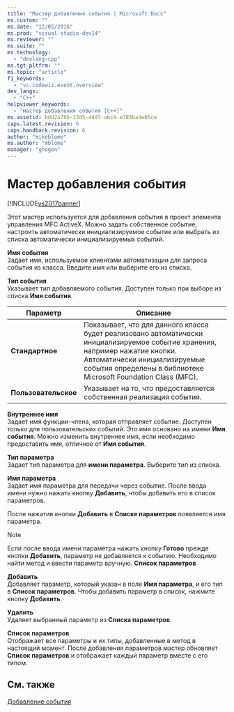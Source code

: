 ```yaml
---
title: "Мастер добавления события | Microsoft Docs"
ms.custom: ""
ms.date: "12/05/2016"
ms.prod: "visual-studio-dev14"
ms.reviewer: ""
ms.suite: ""
ms.technology: 
  - "devlang-cpp"
ms.tgt_pltfrm: ""
ms.topic: "article"
f1_keywords: 
  - "vc.codewiz.event.overview"
dev_langs: 
  - "C++"
helpviewer_keywords: 
  - "мастер добавления события [C++]"
ms.assetid: bdd2a7bb-13d5-44d7-abc9-e785ba4e05ce
caps.latest.revision: 6
caps.handback.revision: 6
author: "mikeblome"
ms.author: "mblome"
manager: "ghogen"
---
```

# Мастер добавления события
[!INCLUDE[vs2017banner](../assembler/inline/includes/vs2017banner.md)]

Этот мастер используется для добавления события в проект элемента управления MFC ActiveX.  Можно задать собственное событие, настроить автоматически инициализируемое событие или выбрать из списка автоматически инициализируемых событий.  
  
 **Имя события**  
 Задает имя, используемое клиентами автоматизации для запроса события из класса.  Введите имя или выберите его из списка.  
  
 **Тип события**  
 Указывает тип добавляемого события.  Доступен только при выборе из списка **Имя события**.  
  
|Параметр|Описание|  
|--------------|--------------|  
|**Стандартное**|Показывает, что для данного класса будет реализовано автоматически инициализируемое событие хранения, например нажатие кнопки.  Автоматически инициализируемые события определены в библиотеке Microsoft Foundation Class \(MFC\).|  
|**Пользовательское**|Указывает на то, что предоставляется собственная реализация события.|  
  
 **Внутреннее имя**  
 Задает имя функции\-члена, которая отправляет событие.  Доступен только для пользовательских событий.  Это имя основано на имени **Имя события**.  Можно изменить внутреннее имя, если необходимо предоставить имя, отличное от **Имя события**.  
  
 **Тип параметра**  
 Задает тип параметра для **имени параметра**.  Выберите тип из списка.  
  
 **Имя параметра**  
 Задает имя параметра для передачи через событие.  После ввода имени нужно нажать кнопку **Добавить**, чтобы добавить его в список параметров.  
  
 После нажатия кнопки **Добавить** в **Списке параметров** появляется имя параметра.  
  
> [!NOTE]
>  Если после ввода имени параметра нажать кнопку **Готово** прежде кнопки **Добавить**, параметр не добавляется к событию.  Необходимо найти метод и ввести параметр вручную. **Список параметров**  
  
 **Добавить**  
 Добавляет параметр, который указан в поле **Имя параметра**, и его тип в **Список параметров**.  Чтобы добавить параметр в список, нажмите кнопку **Добавить**.  
  
 **Удалить**  
 Удаляет выбранный параметр из **Списка параметров**.  
  
 **Список параметров**  
 Отображает все параметры и их типы, добавленные в метод в настоящий момент.  После добавления параметров мастер обновляет **Список параметров** и отображает каждый параметр вместе с его типом.  
  
## См. также  
 [Добавление события](../Topic/Adding%20an%20Event%20\(Visual%20C++\).md)